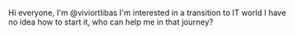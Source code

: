 Hi everyone, I'm @viviortlibas
I'm interested in a transition to IT world
I have no idea how to start it, who can help me in that journey?




<!---
viviortlibas/viviortlibas is a ✨ special ✨ repository because its `README.md` (this file) appears on your GitHub profile.
You can click the Preview link to take a look at your changes.
--->
